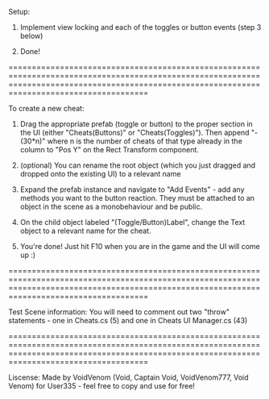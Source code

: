 ﻿Setup:
1. Implement view locking and each of the toggles or button events (step 3 below)

2. Done!

================================================================================================================================================================================================

To create a new cheat:
1. Drag the appropriate prefab (toggle or button) to the proper section in the UI (either "Cheats(Buttons)" or "Cheats(Toggles)"). Then append "-(30*n)" where n is the number of cheats of that type already in the column to "Pos Y" on the Rect Transform component.

2. (optional) You can rename the root object (which you just dragged and dropped onto the existing UI) to a relevant name

3. Expand the prefab instance and navigate to "Add Events" - add any methods you want to the button reaction. They must be attached to an object in the scene as a monobehaviour and be public.

4. On the child object labeled "(Toggle/Button)Label", change the Text object to a relevant name for the cheat.

5. You're done! Just hit F10 when you are in the game and the UI will come up :)

================================================================================================================================================================================================

Test Scene information:
You will need to comment out two "throw" statements - one in Cheats.cs (5) and one in Cheats UI Manager.cs (43)

================================================================================================================================================================================================

Liscense:
Made by VoidVenom (Void, Captain Void, VoidVenom777, Void Venom) for User335 - feel free to copy and use for free!
